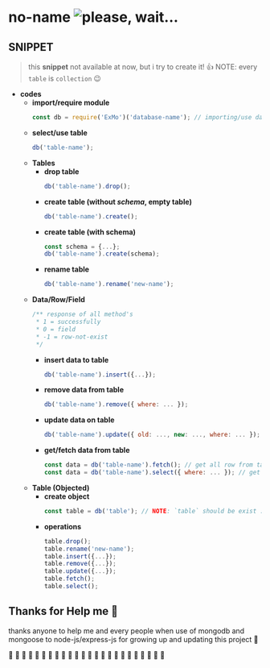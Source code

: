 # no-name ![please, wait...](https://img.shields.io/static/v1?label=&message=please%2C+wait...&color=d82)

## SNIPPET

> this **snippet** not available at now, but i try to create it! 👍
> NOTE: every `table` is `collection` 😉

-   **codes**
    -   **import/require module**
        ```javascript
        const db = require('ExMo')('database-name'); // importing/use database
        ```
    -   **select/use table**
        ```javascript
        db('table-name');
        ```
    -   **Tables**
        -   **drop table**
            ```javascript
            db('table-name').drop();
            ```
        -   **create table (without _schema_, empty table)**
            ```javascript
            db('table-name').create();
            ```
        -   **create table (with **schema**)**
            ```javascript
            const schema = {...};
            db('table-name').create(schema);
            ```
        -   **rename table**
            ```javascript
            db('table-name').rename('new-name');
            ```
    -   **Data/Row/Field**
        ```javascript
        /** response of all method's
         * 1 = successfully
         * 0 = field
         * -1 = row-not-exist
         */
        ```
        -   **insert data to table**
            ```javascript
            db('table-name').insert({...});
            ```
        -   **remove data from table**
            ```javascript
            db('table-name').remove({ where: ... });
            ```
        -   **update data on table**
            ```javascript
            db('table-name').update({ old: ..., new: ..., where: ... });
            ```
        -   **get/fetch data from table**
            ```javascript
            const data = db('table-name').fetch(); // get all row from table
            const data = db('table-name').select({ where: ... }); // get several/many row from table
            ```
    -   **Table (Objected)**
        -   **create object**
            ```javascript
            const table = db('table'); // NOTE: `table` should be exist :danger:
            ```
        -   **operations**
            ```javascript
            table.drop();
            table.rename('new-name');
            table.insert({...});
            table.remove({...});
            table.update({...});
            table.fetch();
            table.select();
            ```

## Thanks for Help me 🤗

thanks anyone to help me and every people when use of mongodb and mongoose to node-js/express-js for growing up and updating this project 🥇

💮 💮 💮 💮 💮 💮 💮 💮 💮 💮 💮 💮 💮 💮 💮 💮 💮 💮 💮 💮 💮 💮 💮 💮
